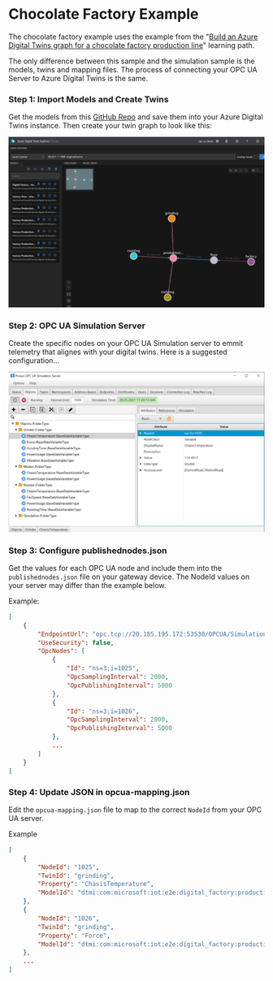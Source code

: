 # Chocolate Factory Example

The chocolate factory example uses the example from the "[Build an Azure Digital Twins graph for a chocolate factory production line](https://docs.microsoft.com/en-us/learn/modules/build-azure-digital-twins-graph-for-chocolate-factory)" learning path.

The only difference between this sample and the simulation sample is the models, twins and mapping files. The process of connecting your OPC UA Server to Azure Digital Twins is the same.

### Step 1: Import Models and Create Twins
Get the models from this [GitHub Repo](https://github.com/Azure-Samples/digital-twins-samples/tree/master/HandsOnLab) and save them into your Azure Digital Twins instance. Then create your twin graph to look like this:

![screen shot of opc ua server configuration](../Media/choc-factory-twin-graph-1.png)

### Step 2: OPC UA Simulation Server
Create the specific nodes on your OPC UA Simulation server to emmit telemetry that alignes with your digital twins. Here is a suggested configuration...

![screen shot of opc ua server configuration](../Media/opcua-server-1.png)

### Step 3: Configure publishednodes.json

Get the values for each OPC UA node and include them into the `publishednodes.json` file on your gateway device. The NodeId values on your server may differ than the example below.

Example:

```JSON
[
    {
        "EndpointUrl": "opc.tcp://20.185.195.172:53530/OPCUA/SimulationServer",
        "UseSecurity": false,
        "OpcNodes": [
            {
                "Id": "ns=3;i=1025",
                "OpcSamplingInterval": 2000,
                "OpcPublishingInterval": 5000
            },
            {
                "Id": "ns=3;i=1026",
                "OpcSamplingInterval": 2000,
                "OpcPublishingInterval": 5000
            },
            ...
        ]
    }
]
```

### Step 4: Update JSON in opcua-mapping.json

Edit the `opcua-mapping.json` file to map to the correct `NodeId` from your OPC UA server. 

Example
```JSON
[
    {
        "NodeId": "1025",
        "TwinId": "grinding",
        "Property": "ChasisTemperature",
        "ModelId": "dtmi:com:microsoft:iot:e2e:digital_factory:production_step_grinding;1"
    },
    {
        "NodeId": "1026",
        "TwinId": "grinding",
        "Property": "Force",
        "ModelId": "dtmi:com:microsoft:iot:e2e:digital_factory:production_step_grinding;1"
    },
    ...
]